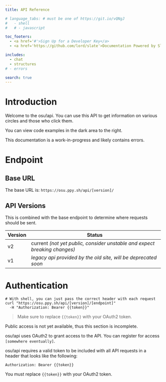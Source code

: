 ```yaml
---
title: API Reference

# language_tabs: # must be one of https://git.io/vQNgJ
#   - shell
#   # - javascript

toc_footers:
  - <a href='#'>Sign Up for a Developer Key</a>
  - <a href='https://github.com/lord/slate'>Documentation Powered by Slate</a>

includes:
  - chat
  - structures
# - errors

search: true
---
```


# Introduction

Welcome to the osu!api. You can use this API to get information on various circles and those who click them.

You can view code examples in the dark area to the right.

This documentation is a work-in-progress and likely contains errors.

# Endpoint

## Base URL

The base URL is: `https://osu.ppy.sh/api/[version]/`

## API Versions

This is combined with the base endpoint to determine where requests should be sent.

Version | Status
------- | ---------------------------------------------------------------
v2      | current _(not yet public, consider unstable and expect breaking changes)_
v1      | _legacy api provided by the old site, will be deprecated soon_

# Authentication

```shell
# With shell, you can just pass the correct header with each request
curl "https://osu.ppy.sh/api/[version]/[endpoint]"
  -H "Authorization: Bearer {{token}}"
```

> Make sure to replace `{{token}}` with your OAuth2 token.

<aside class="warning">
Public access is not yet available, thus this section is incomplete.
</aside>

osu!api uses OAuth2 to grant access to the API. You can register for access `[somewhere eventually]`.

osu!api requires a valid token to be included with all API requests in a header that looks like the following:

`Authorization: Bearer {{token}}`

<aside class="notice">
You must replace <code>{{token}}</code> with your OAuth2 token.
</aside>
